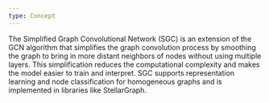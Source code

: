 ```yaml
---
type: Concept
---
```


The Simplified Graph Convolutional Network (SGC) is an extension of the GCN algorithm that simplifies the graph convolution process by smoothing the graph to bring in more distant neighbors of nodes without using multiple layers. This simplification reduces the computational complexity and makes the model easier to train and interpret. SGC supports representation learning and node classification for homogeneous graphs and is implemented in libraries like StellarGraph.